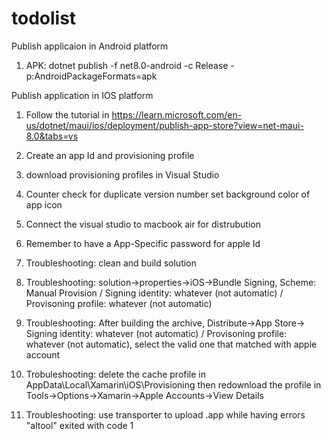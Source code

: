 # todolist

Publish applicaion in Android platform
1. APK: dotnet publish -f net8.0-android -c Release -p:AndroidPackageFormats=apk

Publish application in IOS platform 
1. Follow the tutorial in https://learn.microsoft.com/en-us/dotnet/maui/ios/deployment/publish-app-store?view=net-maui-8.0&tabs=vs
2. Create an app Id and provisioning profile
3. download provisioning profiles in Visual Studio
4. Counter check for duplicate version number set background color of app icon
5. Connect the visual studio to macbook air for distrubution
6. Remember to have a App-Specific password for apple Id
7. Troubleshooting: clean and build solution
  
8. Troubleshooting: solution->properties->iOS->Bundle Signing, Scheme: Manual Provision / Signing identity: whatever (not automatic) / Provisoning profile: whatever (not automatic)

9. Troubleshooting: After building the archive, Distribute->App Store-> Signing identity: whatever (not automatic) / Provisoning profile: whatever (not automatic), select the valid one that matched with apple account
  
10. Trobuleshooting: delete the cache profile in AppData\Local\Xamarin\iOS\Provisioning then redownload the profile in Tools->Options->Xamarin->Apple Accounts->View Details
    
11. Troubleshooting: use transporter to upload .app while having errors "altool" exited with code 1

